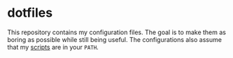 dotfiles
===============================================================================

This repository contains my configuration files. The goal is to make them as 
boring as possible while still being useful. The configurations also assume 
that my [scripts](https://github.com/slakkenhuis/scripts) are in your `PATH`.
